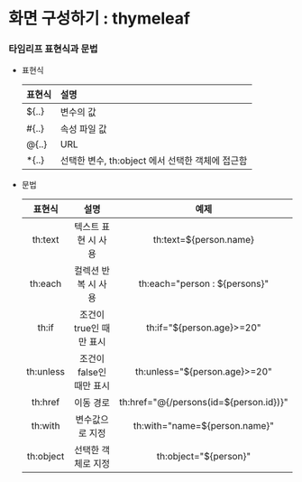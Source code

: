 # 화면 구성하기 : thymeleaf

### 타임리프 표현식과 문법

- 표현식

    | 표현식   | 설명                               |
    |:------|:---------------------------------|
    | ${..} | 변수의 값                            |
    | #{..} | 속성 파일 값                          |
    | @{..} | URL                              |
    | *{..} | 선택한 변수, th:object 에서 선택한 객체에 접근함 |

- 문법

  |    표현식     |        설명         |                   예제                    |
  |:----------:|:-----------------:|:---------------------------------------:|
  |  th:text   |    텍스트 표현 시 사용    |         th:text=${person.name}          |
  |  th:each   |    컬렉션 반복 시 사용    |      th:each="person : ${persons}"      |
  |   th:if    |  조건이 true인 때만 표시  |        th:if="${person.age}>=20"        |
  | th:unless  | 조건이 false인 때만 표시  |      th:unless="${person.age}>=20"      |
  |  th:href   |       이동 경로       | th:href="@{/persons(id=${person.id})}"  |
  |  th:with   |     변수값으로 지정      |      th:with="name=${person.name}"      |
  | th:object  |    선택한 객체로 지정     |          th:object="${person}"          |
